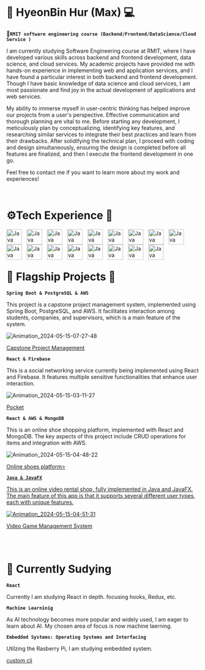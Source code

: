 # :koala: HyeonBin Hur (Max) 💻

**:school:`RMIT software engineering course (Backend/Frontend/DataScience/Cloud Service )`**

I am currently studying Software Engineering course at RMIT, where I have developed various skills across backend and frontend development, data science, and cloud services. My academic projects have provided me with hands-on experience in implementing web and application services, and I have found a particular interest in both backend and frontend development. Though I have basic knowledge of data science and cloud services, I am most passionate and find joy in the actual development of applications and web services.

My ability to immerse myself in user-centric thinking has helped improve our projects from a user's perspective. Effective communication and thorough planning are vital to me. Before starting any development, I meticulously plan by conceptualizing, identifying key features, and researching similar services to integrate their best practices and learn from their drawbacks. After solidifying the technical plan, I proceed with coding and design simultaneously, ensuring the design is completed before all features are finalized, and then I execute the frontend development in one go.

Feel free to contact me if you want to learn more about my work and experiences!

<br />

# ⚙️Tech Experience 🔨
<p>
 
 <img align="left" alt="Java" width="40px" style="padding-right:10px" src="https://cdn.jsdelivr.net/gh/devicons/devicon@latest/icons/cplusplus/cplusplus-original.svg" />       
<img align="left" alt="Java" width="40px" style="padding-right:10px" src="https://cdn.jsdelivr.net/gh/devicons/devicon@latest/icons/java/java-original-wordmark.svg" />
<img align="left" alt="Java" width="40px" style="padding-right:10px" src="https://cdn.jsdelivr.net/gh/devicons/devicon@latest/icons/swift/swift-original.svg" />
<img align="left" alt="Java" width="40px" style="padding-right:10px" src="https://cdn.jsdelivr.net/gh/devicons/devicon@latest/icons/javascript/javascript-original.svg" />
<img align="left" alt="Java" width="40px" style="padding-right:10px" src="https://cdn.jsdelivr.net/gh/devicons/devicon@latest/icons/html5/html5-original.svg" />
<img align="left" alt="Java" width="40px" style="padding-right:10px" src="https://cdn.jsdelivr.net/gh/devicons/devicon@latest/icons/css3/css3-original.svg" />
<img align="left" alt="Java" width="40px" style="padding-right:10px" src="https://cdn.jsdelivr.net/gh/devicons/devicon@latest/icons/tailwindcss/tailwindcss-original.svg" />
<img align="left" alt="Java" width="40px" style="padding-right:10px" src="https://cdn.jsdelivr.net/gh/devicons/devicon@latest/icons/bootstrap/bootstrap-original-wordmark.svg" />
<img align="left" alt="Java" width="40px" style="padding-right:10px" src="https://cdn.jsdelivr.net/gh/devicons/devicon@latest/icons/react/react-original.svg" />
<img align="left" alt="Java" width="40px" style="padding-right:10px" src="https://cdn.jsdelivr.net/gh/devicons/devicon@latest/icons/postgresql/postgresql-original.svg" />       
<img align="left" alt="Java" width="40px" style="padding-right:10px" src="https://cdn.jsdelivr.net/gh/devicons/devicon@latest/icons/firebase/firebase-original-wordmark.svg" />
<img align="left" alt="Java" width="40px" style="padding-right:10px" src="https://cdn.jsdelivr.net/gh/devicons/devicon@latest/icons/amazonwebservices/amazonwebservices-original-wordmark.svg" />
<img align="left" alt="Java" width="40px" style="padding-right:10px" src="https://cdn.jsdelivr.net/gh/devicons/devicon@latest/icons/androidstudio/androidstudio-original-wordmark.svg" />
<img align="left" alt="Java" width="40px" style="padding-right:10px" src="https://cdn.jsdelivr.net/gh/devicons/devicon@latest/icons/spring/spring-original.svg" />
<img align="left" alt="Java" width="40px" style="padding-right:10px" src="https://cdn.jsdelivr.net/gh/devicons/devicon@latest/icons/jupyter/jupyter-original-wordmark.svg" />
<img align="left" alt="Java" width="40px" style="padding-right:10px" src="https://cdn.jsdelivr.net/gh/devicons/devicon@latest/icons/mysql/mysql-original-wordmark.svg" />
<img align="left" alt="Java" width="40px" style="padding-right:10px" src="https://cdn.jsdelivr.net/gh/devicons/devicon@latest/icons/raspberrypi/raspberrypi-original-wordmark.svg" />

</p>

<br />
<br />
<br />
<br />



# :page_with_curl: Flagship Projects :file_folder:
**`Spring Boot & PostgreSQL & AWS`**

This project is a capstone project management system, implemented using Spring Boot, PostgreSQL, and AWS. It facilitates interaction among students, companies, and supervisors, which is a main feature of the system.

![Animation_2024-05-15-07-27-48](https://github.com/hyeonbinHur/CapstoneProjectManagementSystem/assets/160996936/d9865402-9908-4dca-a282-4de23c425de3)

<a href="https://github.com/hyeonbinHur/CapstoneProjectManagementSystem"> Capstone Project Management </a>


**`React & Firebase`**

This is a social networking service currently being implemented using React and Firebase. It features multiple sensitive functionalities that enhance user interaction.

![Animation_2024-05-15-03-11-27](https://github.com/hyeonbinHur/hyeonbinHur/assets/160996936/d0e2c8e0-7162-4778-b93e-7a836c3a7677)

<a href="https://github.com/hyeonbinHur/DDock-DDock">Pocket</a>



**`React & AWS & MongoDB`**

This is an online shoe shopping platform, implemented with React and MongoDB. The key aspects of this project include CRUD operations for items and integration with AWS.

![Animation_2024-05-15-04-48-22](https://github.com/hyeonbinHur/CapstoneProjectManagementSystem/assets/160996936/f7b301bd-81e8-489d-b460-28f3a9b86db3)

<a href="https://github.com/hyeonbinHur/onlineShoppingWebService"> Online shoes platform>


**`Java & JavaFX`**

This is an online video rental shop, fully implemented in Java and JavaFX. The main feature of this app is that it supports several different user types, each with unique features.

![Animation_2024-05-15-04-51-31](https://github.com/hyeonbinHur/CapstoneProjectManagementSystem/assets/160996936/c4136c8c-4ce8-428b-8449-7a5558f86654)


<a href="https://github.com/hyeonbinHur/VideoGameManagement">Video Game Management System</a>



<br />
<br />



# :seedling: Currently Sudying

**`React`**

Currently I am studying React in depth. focusing hooks, Redux, etc.




**`Machine Learninig`**

As AI technology becomes more popular and widely used, I am eager to learn about AI. My chosen area of focus is now machine laerning.

**`Embedded Systems: Operating Systems and Interfacing`**

Utilzing the Rasberry Pi, I am studying embedded system.

<a href="https://github.com/hyeonbinHur/BareMetalOS"> custom cli </a>


          
          
                   
          
          
          
          
          
